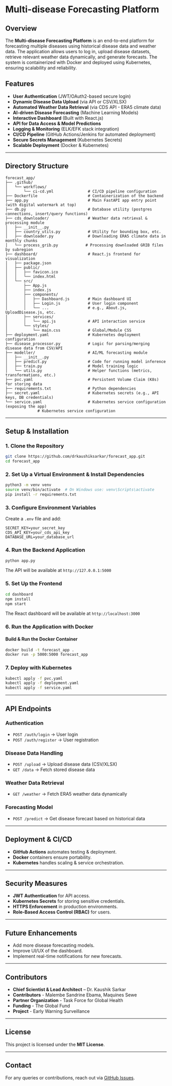 # Multi-disease Forecasting Platform

## Overview
The **Multi-disease Forecasting Platform** is an end-to-end platform for forecasting multiple diseases using historical disease data and weather data. The application allows users to log in, upload disease datasets, retrieve relevant weather data dynamically, and generate forecasts. The system is containerized with Docker and deployed using Kubernetes, ensuring scalability and reliability.

## Features
- **User Authentication** (JWT/OAuth2-based secure login)
- **Dynamic Disease Data Upload** (via API or CSV/XLSX)
- **Automated Weather Data Retrieval** (via CDS API - ERA5 climate data)
- **AI-driven Disease Forecasting** (Machine Learning Models)
- **Interactive Dashboard** (Built with React.js)
- **API for Data Access & Model Predictions**
- **Logging & Monitoring** (ELK/EFK stack integration)
- **CI/CD Pipeline** (GitHub Actions/Jenkins for automated deployment)
- **Secure Secrets Management** (Kubernetes Secrets)
- **Scalable Deployment** (Docker & Kubernetes)

---

## Directory Structure
```
forecast_app/
├── .github/
│   └── workflows/
│       └── ci-cd.yml               # CI/CD pipeline configuration
├── Dockerfile                      # Containerization of the backend
├── app.py                          # Main FastAPI app entry point (with digital watermark at top)
├── db.py                           # Database utility (postgres connections, insert/query functions)
├── cds_downloader/                 # Weather data retrieval & processing module
│   ├── __init__.py
│   ├── country_utils.py            # Utility for bounding box, etc.
│   ├── downloader.py               # Downloading ERA5 climate data in monthly chunks
│   └── process_grib.py            # Processing downloaded GRIB files by subregion
├── dashboard/                      # React.js frontend for visualization
│   ├── package.json
│   ├── public/
│   │   ├── favicon.ico
│   │   └── index.html
│   └── src/
│       ├── App.js
│       ├── index.js
│       ├── components/
│       │   ├── Dashboard.js        # Main dashboard UI
│       │   ├── Login.js            # User login component
│       │   └── ...                 # e.g., About.js, UploadDisease.js, etc.
│       ├── services/
│       │   └── api.js              # API interaction service
│       └── styles/
│           └── main.css            # Global/Module CSS
├── deployment.yaml                 # Kubernetes deployment configuration
├── disease_processor.py            # Logic for parsing/merging disease data from CSV/API
├── modeller/                       # AI/ML forecasting module
│   ├── __init__.py
│   ├── predict.py                  # Code for running model inference
│   ├── train.py                    # Model training logic
│   └── utils.py                    # Helper functions (metrics, transformations, etc.)
├── pvc.yaml                        # Persistent Volume Claim (K8s) for storing data
├── requirements.txt                # Python dependencies
├── secret.yaml                     # Kubernetes secrets (e.g., API keys, DB credentials)
└── service.yaml                    # Kubernetes service configuration (exposing the app)
              # Kubernetes service configuration
```

---

## Setup & Installation
### **1. Clone the Repository**
```sh
git clone https://github.com/drkaushiksarkar/forecast_app.git
cd forecast_app
```

### **2. Set Up a Virtual Environment & Install Dependencies**
```sh
python3 -m venv venv
source venv/bin/activate  # On Windows use: venv\Scripts\activate
pip install -r requirements.txt
```

### **3. Configure Environment Variables**
Create a `.env` file and add:
```env
SECRET_KEY=your_secret_key
CDS_API_KEY=your_cds_api_key
DATABASE_URL=your_database_url
```

### **4. Run the Backend Application**
```sh
python app.py
```
The API will be available at `http://127.0.0.1:5000`

### **5. Set Up the Frontend**
```sh
cd dashboard
npm install
npm start
```
The React dashboard will be available at `http://localhost:3000`

### **6. Run the Application with Docker**
#### **Build & Run the Docker Container**
```sh
docker build -t forecast_app .
docker run -p 5000:5000 forecast_app
```

### **7. Deploy with Kubernetes**
```sh
kubectl apply -f pvc.yaml
kubectl apply -f deployment.yaml
kubectl apply -f service.yaml
```

---

## API Endpoints
### **Authentication**
- `POST /auth/login` → User login
- `POST /auth/register` → User registration

### **Disease Data Handling**
- `POST /upload` → Upload disease data (CSV/XLSX)
- `GET /data` → Fetch stored disease data

### **Weather Data Retrieval**
- `GET /weather` → Fetch ERA5 weather data dynamically

### **Forecasting Model**
- `POST /predict` → Get disease forecast based on historical data

---

## Deployment & CI/CD
- **GitHub Actions** automates testing & deployment.
- **Docker** containers ensure portability.
- **Kubernetes** handles scaling & service orchestration.

---

## Security Measures
- **JWT Authentication** for API access.
- **Kubernetes Secrets** for storing sensitive credentials.
- **HTTPS Enforcement** in production environments.
- **Role-Based Access Control (RBAC)** for users.

---

## Future Enhancements
- Add more disease forecasting models.
- Improve UI/UX of the dashboard.
- Implement real-time notifications for new forecasts.

---

## Contributors
- **Chief Scientist & Lead Architect** – Dr. Kaushik Sarkar
- **Contributors** - Malembe Sandrine Ebama, Maquines Sewe
- **Partner Organization** - Task Force for Global Health
- **Funding** - The Global Fund
- **Project** - Early Warning Surveillance

---

## License
This project is licensed under the **MIT License**.

---

## Contact
For any queries or contributions, reach out via [GitHub Issues](https://github.com/drkaushiksarkar/forecast_app/issues).
